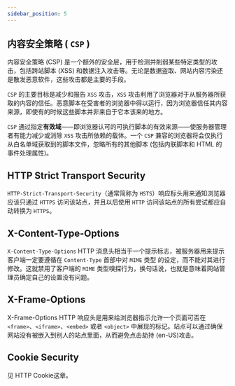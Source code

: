 ```yaml
---
sidebar_position: 5
---
```


## 内容安全策略 ( `CSP` )

内容安全策略 (CSP) 是一个额外的安全层，用于检测并削弱某些特定类型的攻击，包括跨站脚本 (XSS) 和数据注入攻击等。无论是数据盗取、网站内容污染还是散发恶意软件，这些攻击都是主要的手段。

`CSP` 的主要目标是减少和报告 `XSS` 攻击，`XSS` 攻击利用了浏览器对于从服务器所获取的内容的信任。恶意脚本在受害者的浏览器中得以运行，因为浏览器信任其内容来源，即使有的时候这些脚本并非来自于它本该来的地方。

`CSP` 通过指定**有效域**——即浏览器认可的可执行脚本的有效来源——使服务器管理者有能力减少或消除 `XSS` 攻击所依赖的载体。一个 `CSP` 兼容的浏览器将会仅执行从白名单域获取到的脚本文件，忽略所有的其他脚本 (包括内联脚本和 HTML 的事件处理属性)。

## HTTP Strict Transport Security

`HTTP-Strict-Transport-Security`（通常简称为 `HSTS`）响应标头用来通知浏览器应该只通过 `HTTPS` 访问该站点，并且以后使用 `HTTP` 访问该站点的所有尝试都应自动转换为 `HTTPS`。

## X-Content-Type-Options

`X-Content-Type-Options` HTTP 消息头相当于一个提示标志，被服务器用来提示客户端一定要遵循在 `Content-Type` 首部中对 `MIME` 类型 的设定，而不能对其进行修改。这就禁用了客户端的 `MIME` 类型嗅探行为，换句话说，也就是意味着网站管理员确定自己的设置没有问题。

## X-Frame-Options

X-Frame-Options HTTP 响应头是用来给浏览器指示允许一个页面可否在 `<frame>`、`<iframe>`、`<embed>` 或者 `<object>` 中展现的标记。站点可以通过确保网站没有被嵌入到别人的站点里面，从而避免点击劫持 (en-US)攻击。

## Cookie Security

见 HTTP Cookie这章。